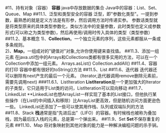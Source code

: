 #11、持有对象（容器）
**容器** java中存放数据的集合
Java中的容器：List、Set、Queue、Map
##11.1、泛型和类型安全的容器
泛型，即"参数化类型"。一提到参数，最熟悉的就是定义方法是有形参，然后调用方法时传递实参。
参数话类型就是将类型原来的具体类型参数化，类似方法中的变量参数，此时类型也定义成参数形式(可以称之为类型参数)，然后再使用/调用时传入具体的类型（类型参数）
##11.2、基本概念
1)、**Collection**。一个独立元素的序列，这些元素都服从一条或多条规则。  
2)、**Map**。一组成对的"键值对"对象,允许你使用键来查找值。
##11.3、添加一组元素
在java.util包中的Arrays和Collections类都有很多实用的方法，可以在一个Collection中添加一组元素。
Arrays.asList()
Collection.addAll()
##11.4、容器的打印
容器中都有很好的toString()方法
##11.5、List
##11.6、迭代器
迭代器还可以删除有next产生的最后一个元素。
(Iterator,迭代器调用remove删除元素前，需要先调用next)
###11.6.1、ListIteration
**ListIteration**是一个更加强大的Iterator的子类型，它只适用于List类的访问，ListIteration可以双向移动
##11.7、LinkedList
**LinkedList也想ArrayList一样实现了基本的List接口，但他执行某些操作（在List的中间插入和移除）比ArrayList更高效，但是随机访问方面更逊色一些。
LinkedList还添加了一些可以使其用作栈、队列或双端队列的方法
##11.8、Stack
**栈**通常是指“先进后出”（LIFO）的容器。有时候栈也被称为叠加栈，因为最后压入栈的元素，总是第一个弹出来。
##11.9、Set
**Set**不保存重复的元素
##11.10、Map
将对象映射到其他对象的能力是一种解决编程问题的杀手锏。